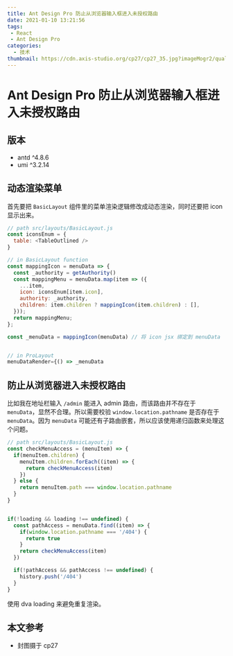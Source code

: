 ```yaml
---
title: Ant Design Pro 防止从浏览器输入框进入未授权路由
date: 2021-01-10 13:21:56
tags:
 - React
 - Ant Design Pro
categories:
  - 技术
thumbnail: https://cdn.axis-studio.org/cp27/cp27_35.jpg?imageMogr2/quality/50
---
```


# Ant Design Pro 防止从浏览器输入框进入未授权路由

## 版本

 - antd ^4.8.6
 - umi ^3.2.14

## 动态渲染菜单

首先要把 `BasicLayout` 组件里的菜单渲染逻辑修改成动态渲染，同时还要把 icon 显示出来。

```js
// path src/layouts/BasicLayout.js
const iconsEnum = {
  table: <TableOutlined />
}

// in BasicLayout function
const mappingIcon = menuData => {
  const _authority = getAuthority()
  const mappingMenu = menuData.map(item => ({
    ...item,
    icon: iconsEnum[item.icon],
    authority: _authority,
    children: item.children ? mappingIcon(item.children) : [],
  }));
  return mappingMenu;
};

const _menuData = mappingIcon(menuData) // 将 icon jsx 绑定到 menuData


// in ProLayout
menuDataRender={() => _menuData
```

## 防止从浏览器进入未授权路由

比如我在地址栏输入 `/admin` 能进入 admin 路由，而该路由并不存在于 `menuData`，显然不合理。所以需要校验 `window.location.pathname` 是否存在于 `menuData`。因为 `menuData` 可能还有子路由嵌套，所以应该使用递归函数来处理这个问题。

```js
// path src/layouts/BasicLayout.js
const checkMenuAccess = (menuItem) => {
  if(menuItem.children) {
    menuItem.children.forEach((item) => {
      return checkMenuAccess(item)
    })
  } else {
    return menuItem.path === window.location.pathname
  }
}


if(!loading && loading !== undefined) {
  const pathAccess = menuData.find((item) => {
    if(window.location.pathname === '/404') {
      return true
    }
    return checkMenuAccess(item)
  })

  if(!pathAccess && pathAccess !== undefined) {
    history.push('/404')
  }
}
```

使用 dva loading 来避免重复渲染。

## 本文参考
- 封图摄于 cp27